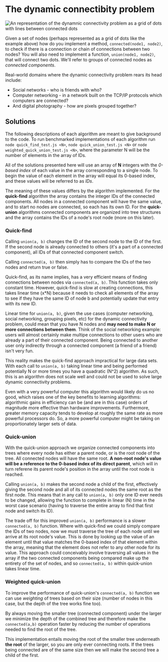 # The dynamic connectibity problem

![An representation of the dynamnic connectivity problem as a grid of dots with lines between connected dots](https://31.media.tumblr.com/f1b09c2bce79c70a12d12f1599fefb80/tumblr_inline_nkhy644T041syc66m.jpg)

Given a set of nodes (perhaps represented as a grid of dots like the example above) how do you implement a method, `connected(node1, node2)`, to check if there is a connection or chain of connections between two nodes? You will also need to implement a function, `union(node1, node2)`, that will connect two dots. We'll refer to groups of connected nodes as *connected components*.

Real-world domains where the dynamic connectivity problem rears its head include:

+ Social networks - who is friends with who?
+ Computer networking - in a network built on the TCP/IP protocols which computers are connected?
+ And digital photography - how are pixels grouped together?

## Solutions

The following descriptions of each algorithm are meant to give background to the code. To run benchmarked implementations of each algorithm run `node quick_find_test.js <N>`, `node quick_union_test.js <N>` or `node weighted_quick_union_test.js <N>`, where the parameter N will be the number of elements in the array of IDs.

All of the solutions presented here will use an array of **N** integers with the *0-based index* of each value in the array corresponding to a single node. To begin the value of each element in the array will equal its 0-based index, and these values will be referred to as *IDs*. 

The meaning of these values differs by the algorithm implemented. For the **quick-find** algorithm the array contains the integer IDs of the connected components. All nodes in a connected component will have the same value, and to start no nodes are connected, so each has its own ID. For the **quick-union** algorithms connected components are organized into tree structures and the array contains the IDs of a node's root node (more on this later).  

### Quick-find 

Calling `union(a, b)` changes the ID of the second node to the ID of the first.  If the second node is already connected to others (it's a part of a connected component), all IDs of that connected component switch.

Calling `connected(a, b)` then simply has to compare the IDs of the two nodes and return true or false.

Quick-find, as its name implies, has a very efficient means of finding connections between nodes via `connected(a, b)`. This function takes only constant time. However, quick-find is slow at creating connections, this takes linear time (x*N) because it needs to check all elements of the array to see if they have the same ID of node b and potentially update that entry with its new ID.  

Linear time for `union(a, b)`, given the use cases (computer networking, social networking, grouping pixels, etc) for the dynamic connectivity problem, could mean that you have N nodes and **may need to make N or more connections between them**. Think of the social networking example: users will almost certainly make multipe connections to other users who are already a part of their connected component. Being connected to another user only indirectly through a connected component (a friend of a friend) isn't very fun. 

This reality makes the quick-find approach impractical for large data sets. With each call to `union(a, b)` taking linear time and being performed potentially N or more times you have a quadratic (N^2) algorithm. As such, this is an algorithm does not scale well and could not be used to solve large dynamic connectivity problems. 

Even with a very powerful computer this algorithm would likely do us no good, which raises one of the key benefits to learning algorithms: algorithmic gains in efficiency can be (and are in this case) orders of magnitude more effective than hardware improvements. Furthermore, greater memory capacity tends to develop at roughly the same rate as more powerful processors do. So, a more powerful computer might be taking on proportionately larger sets of data.

### Quick-union

With the quick-union approach we organize connected components into trees where every node has either a parent node, or is the root node of the tree. All connected nodes will have the same root. **A non-root node's value will be a reference to the 0-based index of its direct parent**, which will in turn referene its parent node's position in the array until the root node is reached.

Calling `union(a, b)` makes the second node a child of the first, effectively giving the second node and all of its connected nodes the same root as the first node. This means that in any call to `union(a, b)` only one ID ever needs to be changed, allowing the function to complete in linear (N) time in the worst case scenario (having to traverse the entire array to find that first node and switch its ID).

The trade off for this improved `union(a, b)` performance is a slower `connected(a, b)` function. Where with quick-find we could simply compare the IDs of two nodes, now we must traverse the tree of each node until we arrive at its root node's value. This is done by looking up the value of an element until that value matches the 0-based index of that element within the array, meaning that the element does not refer to any other node for its value. This approach could conceivably involve traversing all values in the array if the two connected components being compared make up the entirety of the set of nodes, and so `connected(a, b)` within quick-union takes linear time. 

### Weighted quick-union

To improve the performance of quick-union's `connected(a, b)` function we can use *weighting* of trees based on their size (number of nodes in this case, but the depth of the tree works fine too).

By always moving the smaller tree (connected component) under the larger we minimize the depth of the combined tree and therefore make the `connected(a,b)` operation faster by reducing the number of operations needed to find the root of the tree. 

This implementation entails moving the root of the smaller tree underneath **the root** of the larger, so you are only ever connecting roots. If the trees being connected are of the same size then we will make the second tree a child of the first.
